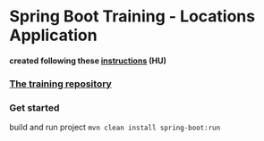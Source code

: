 # Spring Boot Training - Locations Application

#### created following these [instructions](https://github.com/Training360/javax-mcr-public/blob/master/gyakorlati-feladat.md) (HU)

### [The training repository](https://github.com/Training360/javax-mcr-public)

### Get started
build and run project
`mvn clean install spring-boot:run`

